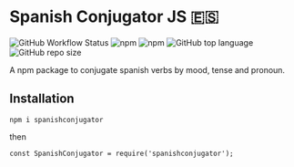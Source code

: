 # Spanish Conjugator JS 🇪🇸
![GitHub Workflow Status](https://img.shields.io/github/workflow/status/Benedict-Carling/spanish-conjugatorjs/Node.js%20CI)
![npm](https://img.shields.io/npm/v/spanishconjugator)
![npm](https://img.shields.io/npm/dm/spanishconjugator)
![GitHub top language](https://img.shields.io/github/languages/top/Benedict-Carling/spanish-conjugatorjs)
![GitHub repo size](https://img.shields.io/github/repo-size/Benedict-Carling/spanish-conjugatorjs)

A npm package to conjugate spanish verbs by mood, tense and pronoun.

## Installation

`npm i spanishconjugator`

then

```
const SpanishConjugator = require('spanishconjugator');


```
